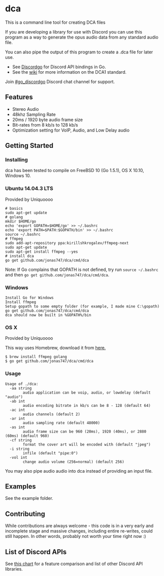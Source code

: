 dca  
====

This is a command line tool for creating DCA files

If you are developing a library for use with Discord you can use this program
as a way to generate the opus audio data from any standard audio file.

You can also pipe the output of this program to create a .dca file for later use.

* See [Discordgo](https://github.com/bwmarrin/discordgo) for Discord API bindings in Go.
* See the [wiki](https://github.com/bwmarrin/dca/wiki/DCA1-specification-draft) for more information on the DCA1 standard.

Join [#go_discordgo](https://discord.gg/0SBTUU1wZTWT6sqd) Discord chat channel 
for support.

## Features
* Stereo Audio
* 48khz Sampling Rate
* 20ms / 1920 byte audio frame size
* Bit-rates from 8 kb/s to 128 kb/s
* Optimization setting for VoIP, Audio, and Low Delay audio


## Getting Started

### Installing

dca has been tested to compile on FreeBSD 10 (Go 1.5.1), OS X 10.10, Windows 10.

### Ubuntu 14.04.3 LTS

Provided by Uniquoooo

```
# basics
sudo apt-get update
# golang
mkdir $HOME/go
echo 'export GOPATH=$HOME/go' >> ~/.bashrc
echo 'export PATH=$PATH:$GOPATH/bin' >> ~/.bashrc
source ~/.bashrc
# ffmpeg
sudo add-apt-repository ppa:kirillshkrogalev/ffmpeg-next
sudo apt-get update
sudo apt-get install ffmpeg --yes
# install dca
go get github.com/jonas747/dca/cmd/dca
```

Note: If Go complains that GOPATH is not defined, try run `source ~/.bashrc` and then `go get github.com/jonas747/dca/cmd/dca`.

### Windows

```
Install Go for Windows
Install ffmpeg
Setup gopath to some empty folder (for example, I made mine C:\gopath)
go get github.com/jonas747/dca/cmd/dca
dca should now be built in %GOPATH%/bin
```

### OS X

Provided by Uniquoooo

This way uses Homebrew, download it from [here.](http://brew.sh/)

```
$ brew install ffmpeg golang
$ go get github.com/jonas747/dca/cmd/dca
```


### Usage

```
Usage of ./dca:
  -aa string
        audio application can be voip, audio, or lowdelay (default "audio")
  -ab int
        audio encoding bitrate in kb/s can be 8 - 128 (default 64)
  -ac int
        audio channels (default 2)
  -ar int
        audio sampling rate (default 48000)
  -as int
        audio frame size can be 960 (20ms), 1920 (40ms), or 2880 (60ms) (default 960)
  -cf string
        format the cover art will be encoded with (default "jpeg")
  -i string
        infile (default "pipe:0")
  -vol int
        change audio volume (256=normal) (default 256)
```

You may also pipe audio audio into dca instead of providing an input file.


## Examples

See the example folder.


## Contributing

While contributions are always welcome - this code is in a very early and 
incomplete stage and massive changes, including entire re-writes, could still
happen.  In other words, probably not worth your time right now :)

## List of Discord APIs

See [this chart](https://abal.moe/Discord/Libraries.html) for a feature 
comparison and list of other Discord API libraries.

